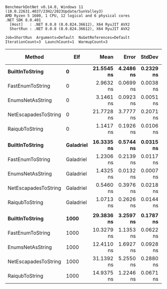 ```

BenchmarkDotNet v0.14.0, Windows 11 (10.0.22631.4037/23H2/2023Update/SunValley3)
AMD Ryzen 5 1600, 1 CPU, 12 logical and 6 physical cores
.NET SDK 8.0.401
  [Host]   : .NET 8.0.8 (8.0.824.36612), X64 RyuJIT AVX2
  ShortRun : .NET 8.0.8 (8.0.824.36612), X64 RyuJIT AVX2

Job=ShortRun  Arguments=Default  NuGetReferences=Default  
IterationCount=3  LaunchCount=1  WarmupCount=3  

```
| Method               | Elf       | Mean       | Error     | StdDev    | Ratio | Gen0   | Allocated | Alloc Ratio |
|--------------------- |---------- |-----------:|----------:|----------:|------:|-------:|----------:|------------:|
| **BuiltInToString**      | **0**         | **21.5545 ns** | **4.2486 ns** | **0.2329 ns** |  **1.00** | **0.0057** |      **24 B** |        **1.00** |
| FastEnumToString     | 0         |  2.9632 ns | 0.0699 ns | 0.0038 ns |  0.14 |      - |         - |        0.00 |
| EnumsNetAsString     | 0         |  3.1461 ns | 0.0923 ns | 0.0051 ns |  0.15 |      - |         - |        0.00 |
| NetEscapadesToString | 0         | 21.7728 ns | 3.7777 ns | 0.2071 ns |  1.01 | 0.0057 |      24 B |        1.00 |
| RaiqubToString       | 0         |  1.1417 ns | 0.1926 ns | 0.0106 ns |  0.05 |      - |         - |        0.00 |
|                      |           |            |           |           |       |        |           |             |
| **BuiltInToString**      | **Galadriel** | **16.3335 ns** | **0.5744 ns** | **0.0315 ns** |  **1.00** | **0.0057** |      **24 B** |        **1.00** |
| FastEnumToString     | Galadriel |  1.2306 ns | 0.2139 ns | 0.0117 ns |  0.08 |      - |         - |        0.00 |
| EnumsNetAsString     | Galadriel |  1.4325 ns | 0.0132 ns | 0.0007 ns |  0.09 |      - |         - |        0.00 |
| NetEscapadesToString | Galadriel |  0.5460 ns | 0.3976 ns | 0.0218 ns |  0.03 |      - |         - |        0.00 |
| RaiqubToString       | Galadriel |  1.0713 ns | 0.2626 ns | 0.0144 ns |  0.07 |      - |         - |        0.00 |
|                      |           |            |           |           |       |        |           |             |
| **BuiltInToString**      | **1000**      | **29.3836 ns** | **3.2597 ns** | **0.1787 ns** |  **1.00** | **0.0134** |      **56 B** |        **1.00** |
| FastEnumToString     | 1000      | 10.3279 ns | 1.1353 ns | 0.0622 ns |  0.35 | 0.0076 |      32 B |        0.57 |
| EnumsNetAsString     | 1000      | 12.4110 ns | 1.6927 ns | 0.0928 ns |  0.42 | 0.0076 |      32 B |        0.57 |
| NetEscapadesToString | 1000      | 31.1392 ns | 5.2550 ns | 0.2880 ns |  1.06 | 0.0134 |      56 B |        1.00 |
| RaiqubToString       | 1000      | 14.9375 ns | 1.2246 ns | 0.0671 ns |  0.51 | 0.0076 |      32 B |        0.57 |
